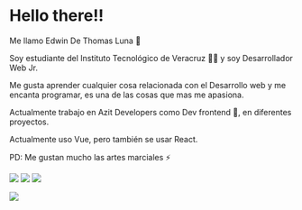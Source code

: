 # Hello there!!

Me llamo Edwin De Thomas Luna 👋

Soy estudiante del Instituto Tecnológico de Veracruz 🧑‍🎓 y soy Desarrollador Web Jr.

Me gusta aprender cualquier cosa relacionada con el Desarrollo web y me encanta programar, es una de las cosas que mas me apasiona.

Actualmente trabajo en Azit Developers como Dev frontend 🔭, en diferentes proyectos.

Actualmente uso Vue, pero también se usar React.

PD: Me gustan mucho las artes marciales ⚡

![](https://github-readme-stats.vercel.app/api?username=edwindethomas&theme=tokyonight&hide_border=true&include_all_commits=true&count_private=true)
![](https://github-readme-streak-stats.herokuapp.com/?user=edwindethomas&theme=tokyonight&hide_border=true)
![](https://github-readme-stats.vercel.app/api/top-langs/?username=edwindethomas&theme=tokyonight&hide_border=true&include_all_commits=true&count_private=true&layout=compact)

![](https://github-profile-trophy.vercel.app/?username=edwindethomas&theme=tokyonight&no-frame=true&no-bg=false&margin-w=4)

<!--
**edwindethomas/edwindethomas** is a ✨ _special_ ✨ repository because its `README.md` (this file) appears on your GitHub profile.

Here are some ideas to get you started:

-  I’m currently working on ...
- 🌱 I’m currently learning ...
- 👯 I’m looking to collaborate on ...
- 🤔 I’m looking for help with ...
- 💬 Ask me about ...
- 📫 How to reach me: ...
- 😄 Pronouns: ...
- ⚡ Fun fact: ...
-->
